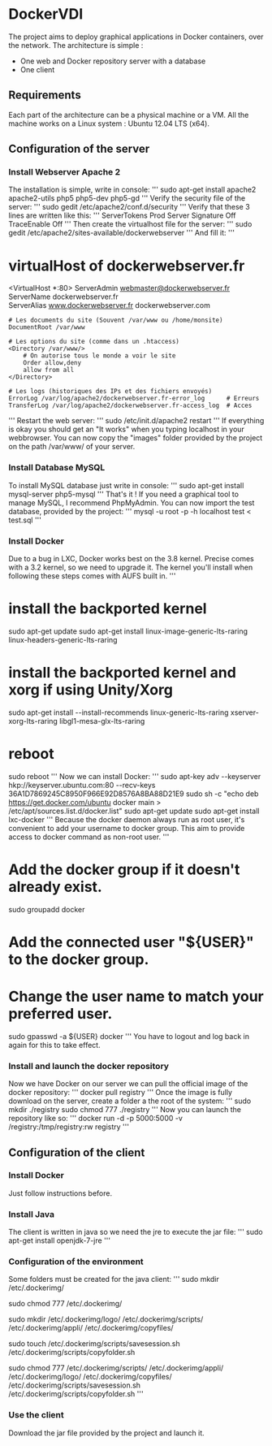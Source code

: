 # DockerVDI
The project aims to deploy graphical applications in Docker containers, over the network.
The architecture is simple : 
- One web and Docker repository server with a database 
- One client

## Requirements
Each part of the architecture can be a physical machine or a VM.
All the machine works on a Linux system : Ubuntu 12.04 LTS (x64).

## Configuration of the server
### Install Webserver Apache 2
The installation is simple, write in console: 
'''
sudo apt-get install apache2 apache2-utils php5 php5-dev php5-gd
'''
Verify the security file of the server: 
'''
sudo gedit /etc/apache2/conf.d/security
'''
Verify that these 3 lines are written like this: 
'''
ServerTokens Prod
Server Signature Off
TraceEnable Off
'''
Then create the virtualhost file for the server: 
'''
sudo gedit /etc/apache2/sites-available/dockerwebserver
'''
And fill it: 
'''
# virtualHost of dockerwebserver.fr
<VirtualHost *:80>
    ServerAdmin webmaster@dockerwebserver.fr      
    ServerName  dockerwebserver.fr           
    ServerAlias www.dockerwebserver.fr dockerwebserver.com 
    
    # Les documents du site (Souvent /var/www ou /home/monsite)
    DocumentRoot /var/www
    
    # Les options du site (comme dans un .htaccess)
    <Directory /var/www/>
        # On autorise tous le monde a voir le site
        Order allow,deny
        allow from all
    </Directory>
    
    # Les logs (historiques des IPs et des fichiers envoyés)
    ErrorLog /var/log/apache2/dockerwebserver.fr-error_log      # Erreurs
    TransferLog /var/log/apache2/dockerwebserver.fr-access_log  # Acces
</VirtualHost>
'''
Restart the web server:
'''
sudo /etc/init.d/apache2 restart 
'''
If everything is okay you should get an "It works" when you typing localhost in your webbrowser.
You can now copy the "images" folder provided by the project on the path /var/www/ of your server.

### Install Database MySQL
To install MySQL database just write in console: 
'''
sudo apt-get install mysql-server php5-mysql
'''
That's it ! If you need a graphical tool to manage MySQL, I recommend PhpMyAdmin. 
You can now import the test database, provided by the project:
'''
mysql -u root -p -h localhost test < test.sql
'''

### Install Docker
Due to a bug in LXC, Docker works best on the 3.8 kernel. Precise comes with a 3.2 kernel, so we need to upgrade it. The kernel you'll install when following these steps comes with AUFS built in.
'''
# install the backported kernel
sudo apt-get update
sudo apt-get install linux-image-generic-lts-raring linux-headers-generic-lts-raring

# install the backported kernel and xorg if using Unity/Xorg
sudo apt-get install --install-recommends linux-generic-lts-raring xserver-xorg-lts-raring libgl1-mesa-glx-lts-raring

# reboot
sudo reboot
'''
Now we can install Docker:
'''
sudo apt-key adv --keyserver hkp://keyserver.ubuntu.com:80 --recv-keys 36A1D7869245C8950F966E92D8576A8BA88D21E9
sudo sh -c "echo deb https://get.docker.com/ubuntu docker main > /etc/apt/sources.list.d/docker.list"
sudo apt-get update
sudo apt-get install lxc-docker
'''
Because the docker daemon always run as root user, it's convenient to add your username to docker group. 
This aim to provide access to docker command as non-root user.
'''
# Add the docker group if it doesn't already exist.
sudo groupadd docker

# Add the connected user "${USER}" to the docker group.
# Change the user name to match your preferred user.
sudo gpasswd -a ${USER} docker
'''
You have to logout and log back in again for this to take effect.

### Install and launch the docker repository
Now we have Docker on our server we can pull the official image of the docker repository:
'''
docker pull registry
'''
Once the image is fully download on the server, create a folder a the root of the system:
'''
sudo mkdir ./registry
sudo chmod 777 ./registry
'''
Now you can launch the repository like so:
'''
docker run -d -p 5000:5000 -v /registry:/tmp/registry:rw registry
'''

## Configuration of the client
### Install Docker 
Just follow instructions before.

### Install Java
The client is written in java so we need the jre to execute the jar file:
'''
sudo apt-get install openjdk-7-jre
'''

### Configuration of the environment
Some folders must be created for the java client:
'''
sudo mkdir /etc/.dockerimg/

sudo chmod 777 /etc/.dockerimg/

sudo mkdir /etc/.dockerimg/logo/ /etc/.dockerimg/scripts/ /etc/.dockerimg/appli/ /etc/.dockerimg/copyfiles/

sudo touch /etc/.dockerimg/scripts/savesession.sh /etc/.dockerimg/scripts/copyfolder.sh

sudo chmod 777 /etc/.dockerimg/scripts/ /etc/.dockerimg/appli/ /etc/.dockerimg/logo/ /etc/.dockerimg/copyfiles/ /etc/.dockerimg/scripts/savesession.sh /etc/.dockerimg/scripts/copyfolder.sh
'''

### Use the client
Download the jar file provided by the project and launch it. 

 


